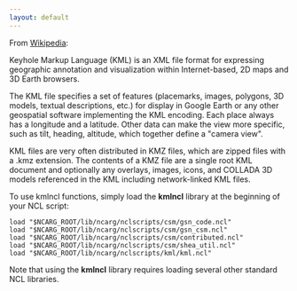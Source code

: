 ```yaml
---
layout: default
---
```


From [Wikipedia](http://en.wikipedia.org/wiki/Kml):

Keyhole Markup Language (KML) is an XML file format for expressing geographic annotation and visualization within Internet-based, 2D maps and 3D Earth browsers.

The KML file specifies a set of features (placemarks, images, polygons, 3D models, textual descriptions, etc.) for display in Google Earth or any other geospatial software implementing the KML encoding. Each place always has a longitude and a latitude. Other data can make the view more specific, such as tilt, heading, altitude, which together define a "camera view".

KML files are very often distributed in KMZ files, which are zipped files with a .kmz extension. The contents of a KMZ file are a single root KML document and optionally any overlays, images, icons, and COLLADA 3D models referenced in the KML including network-linked KML files.

To use kmlncl functions, simply load the **kmlncl** library at the beginning of your NCL script:

    load "$NCARG_ROOT/lib/ncarg/nclscripts/csm/gsn_code.ncl"
    load "$NCARG_ROOT/lib/ncarg/nclscripts/csm/gsn_csm.ncl"
    load "$NCARG_ROOT/lib/ncarg/nclscripts/csm/contributed.ncl"
    load "$NCARG_ROOT/lib/ncarg/nclscripts/csm/shea_util.ncl"
    load "$NCARG_ROOT/lib/ncarg/nclscripts/kml/kml.ncl"

 Note that using the **kmlncl** library requires loading several other standard NCL libraries.
